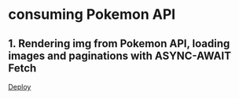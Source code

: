 # consuming Pokemon API

## 1. Rendering img from Pokemon API, loading images and paginations with ASYNC-AWAIT Fetch

[Deploy](https://alefra88.github.io/consuming-pokemon-api/)

